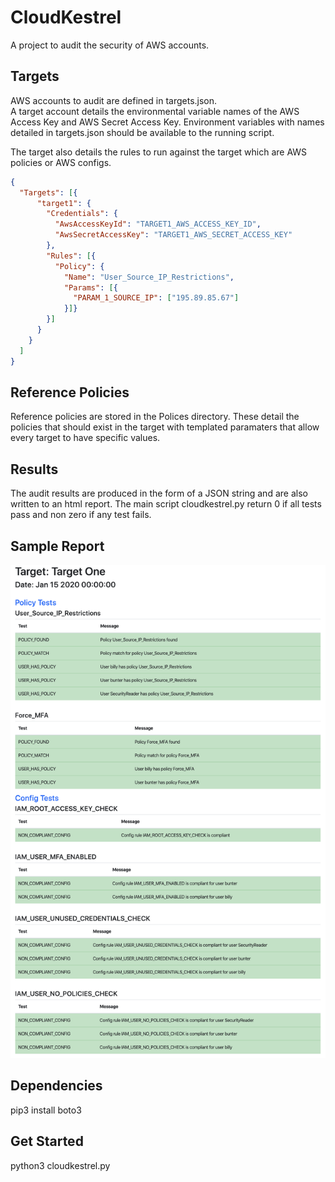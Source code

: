 # CloudKestrel

A project to audit the security of AWS accounts.

## Targets

AWS accounts to audit are defined in targets.json.  
A target account details the environmental variable names of the AWS Access Key and AWS Secret Access Key.
Environment variables with names detailed in targets.json should be available to the running script. 

The target also details the rules to run against the target which are AWS policies or AWS configs.

```json
{
  "Targets": [{
      "target1": {
        "Credentials": {
          "AwsAccessKeyId": "TARGET1_AWS_ACCESS_KEY_ID",
          "AwsSecretAccessKey": "TARGET1_AWS_SECRET_ACCESS_KEY"
        },
        "Rules": [{
          "Policy": {
            "Name": "User_Source_IP_Restrictions",
            "Params": [{
              "PARAM_1_SOURCE_IP": ["195.89.85.67"]
            }]}
        }]
      }
    }
  ]
}
```

## Reference Policies

Reference policies are stored in the Polices directory.  These detail the policies that should exist in the target with templated paramaters that allow every target to have specific values.

## Results

The audit results are produced in the form of a JSON string and are also written to an html report.
The main script cloudkestrel.py return 0 if all tests pass and non zero if any test fails.

## Sample Report
![Sample Report](sample_report.png)

## Dependencies
pip3 install boto3

## Get Started
python3 cloudkestrel.py